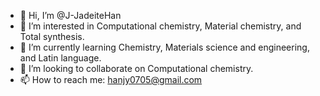 - 👋 Hi, I’m @J-JadeiteHan
- 👀 I’m interested in Computational chemistry, Material chemistry, and Total synthesis.
- 🌱 I’m currently learning Chemistry, Materials science and engineering, and Latin language.
- 💞️ I’m looking to collaborate on Computational chemistry.
- 📫 How to reach me: hanjy0705@gmail.com

<!---
J-JadeiteHan/J-JadeiteHan is a ✨ special ✨ repository because its `README.md` (this file) appears on your GitHub profile.
You can click the Preview link to take a look at your changes.
--->
